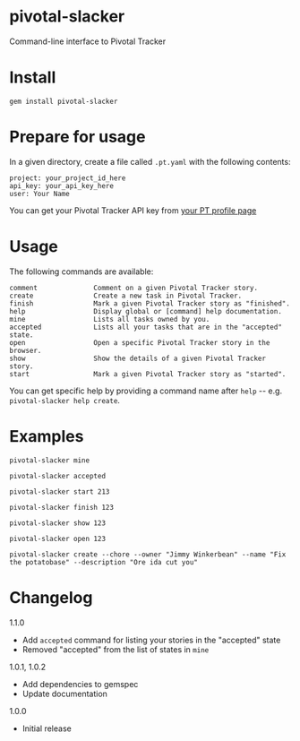 pivotal-slacker
===============

Command-line interface to Pivotal Tracker

Install
=======

`gem install pivotal-slacker`

Prepare for usage
=================

In a given directory, create a file called `.pt.yaml` with the following contents:

```
project: your_project_id_here
api_key: your_api_key_here
user: Your Name
```

You can get your Pivotal Tracker API key from [your PT profile page](https://www.pivotaltracker.com/profile)

Usage
=====

The following commands are available:

```
comment              Comment on a given Pivotal Tracker story.              
create               Create a new task in Pivotal Tracker.          
finish               Mark a given Pivotal Tracker story as "finished".              
help                 Display global or [command] help documentation.                
mine                 Lists all tasks owned by you.
accepted             Lists all your tasks that are in the "accepted" state.
open                 Open a specific Pivotal Tracker story in the browser.          
show                 Show the details of a given Pivotal Tracker story.             
start                Mark a given Pivotal Tracker story as "started".
```

You can get specific help by providing a command name after `help` -- e.g. `pivotal-slacker help create`.

Examples
========

`pivotal-slacker mine`

`pivotal-slacker accepted`

`pivotal-slacker start 213`

`pivotal-slacker finish 123`

`pivotal-slacker show 123`

`pivotal-slacker open 123`

`pivotal-slacker create --chore --owner "Jimmy Winkerbean" --name "Fix the potatobase" --description "Ore ida cut you"`

Changelog
=========

1.1.0
- Add `accepted` command for listing your stories in the "accepted" state
- Removed "accepted" from the list of states in `mine`

1.0.1, 1.0.2
- Add dependencies to gemspec
- Update documentation

1.0.0
- Initial release